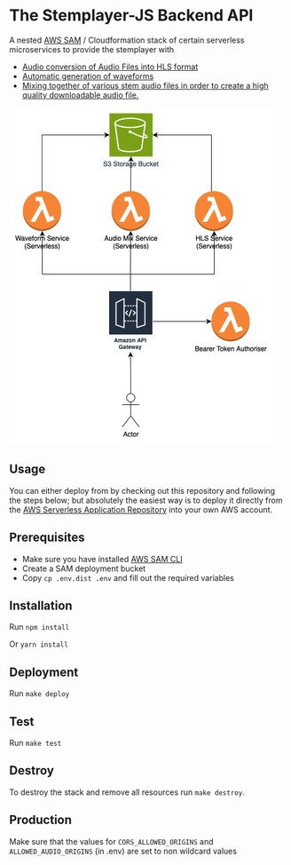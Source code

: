 # The Stemplayer-JS Backend API

A nested [AWS SAM](https://aws.amazon.com/serverless/sam/) / Cloudformation stack of certain serverless microservices to provide the stemplayer with

- [Audio conversion of Audio Files into HLS format](https://github.com/sound-ws/hls-service)
- [Automatic generation of waveforms](https://github.com/sound-ws/audio-waveform-service)
- [Mixing together of various stem audio files in order to create a high quality downloadable audio file.](https://github.com/sound-ws/audio-mix-service)

![Architecture](./assets//architecture.png "Architecture")

## Usage

You can either deploy from by checking out this repository and following the steps below; but absolutely the easiest way is to deploy it directly from the [AWS Serverless Application Repository](https://aws.amazon.com/serverless/serverlessrepo/) into your own AWS account.

## Prerequisites

- Make sure you have installed [AWS SAM CLI](https://docs.aws.amazon.com/serverless-application-model/latest/developerguide/install-sam-cli.html)
- Create a SAM deployment bucket
- Copy `cp .env.dist .env` and fill out the required variables

## Installation

Run `npm install`

Or `yarn install`

## Deployment

Run `make deploy`

## Test

Run `make test`

## Destroy

To destroy the stack and remove all resources run `make destroy`.

## Production

Make sure that the values for `CORS_ALLOWED_ORIGINS` and `ALLOWED_AUDIO_ORIGINS` (in .env) are set to non wildcard values
